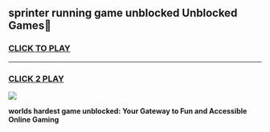 
## sprinter running game unblocked Unblocked Games👋
<h3>
<a href="https://premium.freeplayer.one?title=sprinter_running_game_unblocked&ref=16F">CLICK TO PLAY</a></h3>
<hr>

<h3>
<a href="https://premium.freeplayer.one?title=sprinter_running_game_unblocked&ref=16F">CLICK 2 PLAY</a>
  
</h3>

<a href="https://premium.freeplayer.one?title=sprinter_running_game_unblocked&ref=16F/"><img src="https://clearcache.store/games.png"></a>


**worlds hardest game unblocked: Your Gateway to Fun and Accessible Online Gaming**
